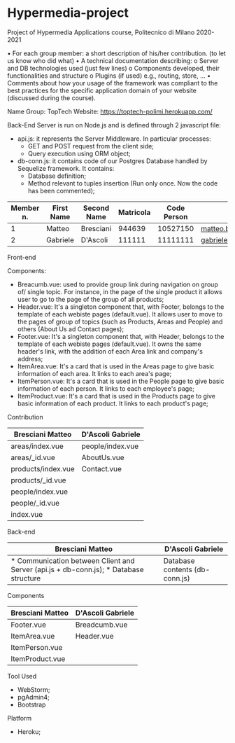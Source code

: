# Hypermedia-project
Project of Hypermedia Applications course, Politecnico di Milano 2020-2021


• For each group member: a short description of his/her contribution. (to let us know who
did what)
• A technical documentation describing:
o Server and DB technologies used (just few lines)
o Components developed, their functionalities and structure o Plugins (if used) e.g., routing, store, ...
• Comments about how your usage of the framework was compliant to the best practices for the specific application domain of your website (discussed during the course).



Name Group: TopTech
Website: https://toptech-polimi.herokuapp.com/



Back-End
Server is run on Node.js and is defined through 2 javascript file:
* api.js: it represents the Server Middleware. In particular processes:
  * GET and POST request from the client side;
  * Query execution using ORM object;
* db-conn.js: it contains code of our Postgres Database handled by Sequelize framework. It contains:
  * Database definition;
  * Method relevant to tuples insertion (Run only once. Now the code has been commented);





Member n. | First Name | Second Name| Matricola | Code Person | Email address
--------- |--------- |--------- |--------- |--------- |--------- |
1| Matteo | Bresciani| 944639 | 10527150 | matteo.bresciani@mail.polimi.it
2| Gabriele | D'Ascoli| 111111 | 11111111| gabrieleangelo.dascoli@mail.polimi.it

Front-end



Components:
* Breacumb.vue: used to provide group link during navigation on group of/ single topic. For instance, in the page of the single product it allows user to go to the page of the group of all products;
* Header.vue: It's a singleton component that, with Footer, belongs to the template of each webiste pages (default.vue). It allows user to move to the pages of group of topics (such as Products, Areas and People) and others (About Us ad Contact pages);  
* Footer.vue: It's a singleton component that, with Header, belongs to the template of each webiste pages (default.vue). It owns the same header's link, with the addition of each Area link and company's address;
* ItemArea.vue: It's a card that is used in the Areas page to give basic information of each area. It links to each area's page;
* ItemPerson.vue: It's a card that is used in the People page to give basic information of each person. It links to each employee's page;
* ItemProduct.vue: It's a card that is used in the Products page to give basic information of each product. It links to each product's page;



Contribution


Bresciani Matteo | D'Ascoli Gabriele
--------- |--------- 
areas/index.vue| people/index.vue
areas/_id.vue| AboutUs.vue
products/index.vue| Contact.vue
products/_id.vue|
people/index.vue|
people/_id.vue|
index.vue |


Back-end

Bresciani Matteo | D'Ascoli Gabriele
--------- |---------
* Communication between Client and Server (api.js + db-conn.js); * Database structure| Database contents (db-conn.js)



Components

Bresciani Matteo | D'Ascoli Gabriele
--------- |---------
Footer.vue | Breadcumb.vue
ItemArea.vue | Header.vue
ItemPerson.vue|
ItemProduct.vue|


Tool Used
* WebStorm;
* pgAdmin4;
* Bootstrap

Platform 
* Heroku;





